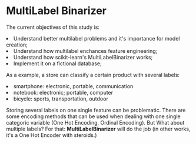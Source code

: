 # MultiLabel Binarizer
The current objectives of this study is:
<li>Understand better multilabel problems and it's importance for model creation;
<li>Understand how multilabel enchances feature engineering;
<li>Understand how scikit-learn's MultiLabelBinarizer works;
<li>Implement it on a fictional database;

As a example, a store can classify a certain product with several labels:
<li>smartphone: electronic, portable, communication
<li>notebook: electronic; portable, computer
<li>bicycle: sports, transportation, outdoor

Storing several labels on one single feature can be problematic. There are some encoding methods that can be used when dealing with one single categoric variable (One Hot Encoding, Ordinal Encoding). But What about multiple labels? For that: <b>MultiLabelBinarizer</b> will do the job (in other works, it's a One Hot Encoder with steroids.)

